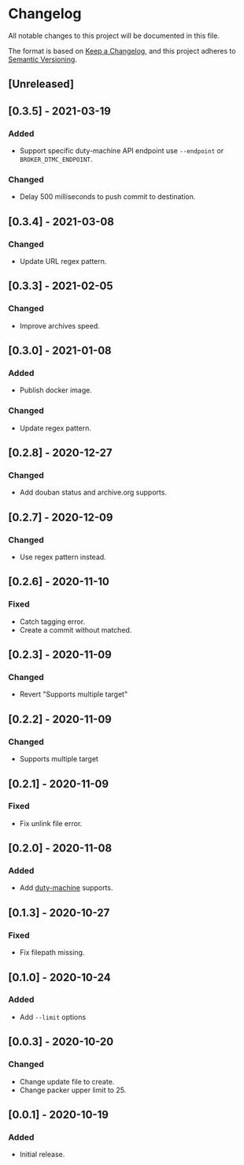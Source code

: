 # Changelog
All notable changes to this project will be documented in this file.

The format is based on [Keep a Changelog](https://keepachangelog.com/en/1.0.0/),
and this project adheres to [Semantic Versioning](https://semver.org/spec/v2.0.0.html).

## [Unreleased]

## [0.3.5] - 2021-03-19

### Added
- Support specific duty-machine API endpoint use `--endpoint` or `BROKER_DTMC_ENDPOINT`.

### Changed
- Delay 500 milliseconds to push commit to destination.

## [0.3.4] - 2021-03-08

### Changed
- Update URL regex pattern.

## [0.3.3] - 2021-02-05

### Changed
- Improve archives speed.

## [0.3.0] - 2021-01-08

### Added
- Publish docker image.

### Changed
- Update regex pattern.

## [0.2.8] - 2020-12-27

### Changed
- Add douban status and archive.org supports.

## [0.2.7] - 2020-12-09

### Changed
- Use regex pattern instead.

## [0.2.6] - 2020-11-10

### Fixed
- Catch tagging error.
- Create a commit without matched.

## [0.2.3] - 2020-11-09

### Changed
- Revert "Supports multiple target"

## [0.2.2] - 2020-11-09

### Changed
- Supports multiple target

## [0.2.1] - 2020-11-09

### Fixed
- Fix unlink file error.

## [0.2.0] - 2020-11-08

### Added
- Add [duty-machine](https://github.com/duty-machine/duty-machine) supports.

## [0.1.3] - 2020-10-27

### Fixed
- Fix filepath missing.

## [0.1.0] - 2020-10-24

### Added
- Add `--limit` options

## [0.0.3] - 2020-10-20

### Changed
- Change update file to create.
- Change packer upper limit to 25.

## [0.0.1] - 2020-10-19

### Added
- Initial release.

